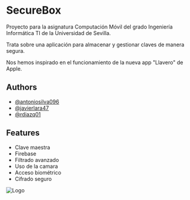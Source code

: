 
# SecureBox

Proyecto para la asignatura Computación Móvil del grado Ingeniería Informática TI de la Universidad de Sevilla.

Trata sobre una aplicación para almacenar y gestionar claves de manera segura.

Nos hemos inspirado en el funcionamiento de la nueva app "Llavero" de Apple.




## Authors

- [@antoniosilva096](https://github.com/antoniosilva096) 
- [@javierlara47](https://github.com/javierlara47)
- [@rdiazq01](https://github.com/rdiazq01)




## Features

- Clave maestra
- Firebase
- Filtrado avanzado
- Uso de la camara
- Acceso biométrico
- Cifrado seguro


![Logo](https://i.ibb.co/w6ZxM2t/securebox-icon.png)

